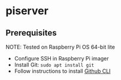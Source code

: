 # piserver

## Prerequisites

NOTE: Tested on Raspberry Pi OS 64-bit lite

* Configure SSH in Raspberry Pi imager
* Install Git: `sudo apt install git`
* Follow instructions to install [Github CLI](https://github.com/cli/cli/blob/trunk/docs/install_linux.md#debian-ubuntu-linux-raspberry-pi-os-apt)
